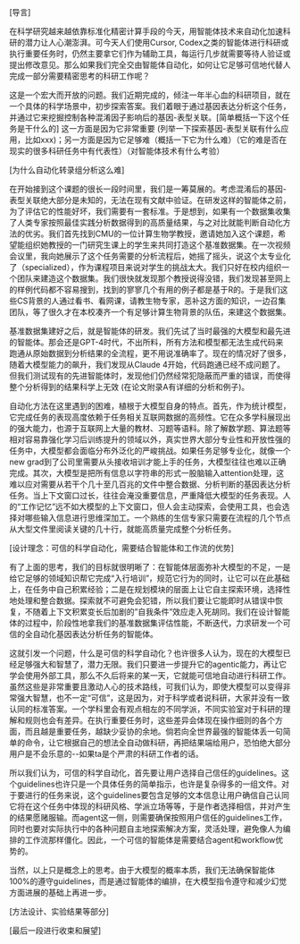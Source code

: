 [导言]

在科学研究越来越依靠标准化精密计算手段的今天，用智能体技术来自动化加速科研的潜力让人心潮澎湃。可今天人们使用Cursor, Codex之类的智能体进行科研或执行重要任务时，仍然主要拿它们作为辅助工具，每运行几步就需要等待人验证或提出修改意见。那么如果我们完全交由智能体自动化，如何让它足够可信地代替人完成一部分需要精密思考的科研工作呢？

这是一个宏大而开放的问题。我们近期完成的，倾注一年半心血的科研项目，就在一个具体的科学场景中，初步探索答案。我们着眼于通过基因表达分析这个任务，并通过它来挖掘控制各种混淆因子影响后的基因-表型关联。[简单概括一下这个任务是干什么的] 这一方面是因为它非常重要 (列举一下探索基因-表型关联有什么应用，比如xxx)；另一方面是因为它足够难（概括一下它为什么难）（它的难是否在现实的很多科研任务中有代表性）（对智能体技术有什么考验）

[为什么自动化转录组分析这么难]

在开始接到这个课题的很长一段时间里，我们是一筹莫展的。考虑混淆后的基因-表型关联绝大部分是未知的，无法在现有文献中验证。在研发这样的智能体之前，为了评估它的性能好坏，我们需要有一套标准。于是想到，如果有一个数据集收集了人类专家按照最佳实践分析数据得到的高质量结果，与之对比就能判断自动化方法的优劣。我们首先找到CMU的一位计算生物学教授，邀请她加入这个课题，希望能组织她教授的一门研究生课上的学生来共同打造这个基准数据集。在一次视频会议里，我向她展示了这个任务需要的分析流程后，她摇了摇头，说这个太专业化了（specialized），作为课程项目来说对学生的挑战太大。我们只好在校内组织一个团队来建造这个数据集。我们很快就发现那个教授说得没错，我们发现甚至网上的样例代码都不容易搜到，找到的寥寥几个有用的例子都是基于R的。于是我们这些CS背景的人通过看书、看网课，请教生物专家，恶补这方面的知识，一边召集团队，等了很久才在本校凑齐一个有足够计算生物背景的队伍，来建这个数据集。

基准数据集建好之后，就是智能体的研发。我们先试了当时最强的大模型和最先进的智能体。那会还是GPT-4时代，不出所料，所有方法和模型都无法生成代码来跑通从原始数据到分析结果的全流程，更不用说准确率了。现在的情况好了很多，随着大模型能力的飙升，我们发现从Claude 4开始，代码跑通已经不成问题了。但我们测试现有的先进智能体时，发现他们仍然经常犯隐蔽而严重的错误，而使得整个分析得到的结果科学上无效 (在论文附录A有详细的分析和例子)。

自动化方法在这里遇到的困难，植根于大模型自身的特点。首先，作为统计模型，它完成任务的表现高度依赖于任务相关互联网数据的高频性。它在众多学科展现出的强大能力，也源于互联网上大量的教材、习题等语料。除了解数学题、算法题等相对容易靠强化学习后训练提升的领域以外，真实世界大部分专业性和开放性强的任务中，大模型都会面临分布外泛化的严峻挑战。如果任务足够专业化，就像一个new grad到了公司里需要从头接收培训才能上手的任务，大模型往往也难以正确完成。其次，大模型是把所有信息以字符串的形式一股脑输入attention处理，这难以应对需要从若干个几十至几百兆的文件中整合数据、分析判断的基因表达分析任务。当上下文窗口过长，往往会淹没重要信息，严重降低大模型的任务表现。人的“工作记忆”远不如大模型的上下文窗口，但人会主动探索，会使用工具，也会选择对哪些输入信息进行思维深加工。一个熟练的生信专家只需要在流程的几个节点从大型文件里阅读关键的几十行，就能高质量完成整个分析任务。

[设计理念：可信的科学自动化，需要结合智能体和工作流的优势]

有了上面的思考，我们的目标就很明晰了：在智能体层面弥补大模型的不足，一是给它足够的领域知识帮它完成“入行培训”，规范它行为的同时，让它可以在此基础上，在任务中自己积累经验；二是在规划模块的层面上让它自主探索环境，选择性地处理和整合数据。探索就不可避免会犯错，所以我们要让它能即时从错误中恢复，不随着上下文积累变长后加剧的”自我条件”效应走入死胡同。我们在设计智能体的过程中，阶段性地拿我们的基准数据集评估性能，不断迭代，力求研发一个可信的全自动化基因表达分析任务的智能体。

这就引发一个问题，什么是可信的科学自动化？也许很多人认为，现在的大模型已经足够强大和智慧了，潜力无限。我们只要进一步提升它的agentic能力，再让它学会使用外部工具，那么不久后将来的某一天，它就能可信地自动进行科研工作。虽然这些是非常重要且激动人心的技术路线，可我们认为，即使大模型可以变得非常强大智慧，也不一定“可信”，这是因为，对于科学或者说科研，大家并没有一致认同的标准答案。一个学科里会有观点相左的不同学派，不同实验室对于科研的理解和规则也会有差异。在执行重要任务时，这些差异会体现在操作细则的各个方面，而且越是重要任务，越缺少妥协的余地。倘若向全世界最强的智能体丢一句简单的命令，让它根据自己的想法全自动做科研，再把结果端给用户，恐怕绝大部分用户是不会乐意的--如果ta是个严肃的科研工作者的话。

所以我们认为，可信的科学自动化，首先要让用户选择自己信任的guidelines。这个guidelines也许只是一个具体任务的简单指示，也许是复杂得多的一组文件。对于要进行的任务来说，这个guidelines要包含足够的文本信息让用户确信自己认同它将在这个任务中体现的科研风格、学派立场等等，于是作者选择相信，并对产生的结果愿赌服输。而agent这一侧，则需要确保按照用户信任的guidelines工作，同时也要对实际执行中的各种问题自主地探索解决方案，灵活处理，避免像人为编排的工作流那样僵化。因此，一个可信的智能体是需要结合agent和workflow优势的。

当然，以上只是概念上的思考。由于大模型的概率本质，我们无法确保智能体100%的遵守guidelines，而是通过智能体的编排，在大模型指令遵守和减少幻觉方面进展的基础上再进一步。

[方法设计、实验结果等部分]

[最后一段进行收束和展望]